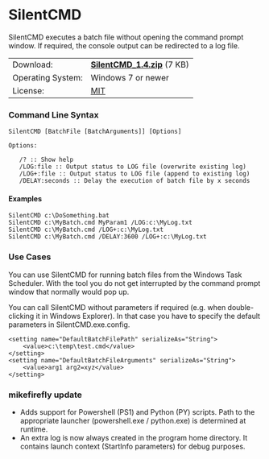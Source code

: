 # SilentCMD

SilentCMD executes a batch file without opening the command prompt window. If required, the console output can be redirected to a log file.

<table>
<tr><td>Download:</td><td><a href="https://github.com/ymx/SilentCMD/releases/download/v1.4/SilentCMD.zip"><strong>SilentCMD_1.4.zip</strong></a> (7 KB)</td></tr>
<tr><td>Operating System:</td><td>Windows 7 or newer</td></tr>
<tr><td>License:</td><td><a href="/LICENSE?raw=true">MIT</a></td></tr>
</table>

### Command Line Syntax
```
SilentCMD [BatchFile [BatchArguments]] [Options]

Options:

   /? :: Show help
   /LOG:file :: Output status to LOG file (overwrite existing log)
   /LOG+:file :: Output status to LOG file (append to existing log)
   /DELAY:seconds :: Delay the execution of batch file by x seconds
```

#### Examples

```
SilentCMD c:\DoSomething.bat
SilentCMD c:\MyBatch.cmd MyParam1 /LOG:c:\MyLog.txt
SilentCMD c:\MyBatch.cmd /LOG+:c:\MyLog.txt
SilentCMD c:\MyBatch.cmd /DELAY:3600 /LOG+:c:\MyLog.txt
```

### Use Cases

You can use SilentCMD for running batch files from the Windows Task Scheduler. With the tool you do not get interrupted by the command prompt window that normally would pop up.

You can call SilentCMD without parameters if required (e.g. when double-clicking it in Windows Explorer). In that case you have to specify the default parameters in SilentCMD.exe.config.

```
<setting name="DefaultBatchFilePath" serializeAs="String">
    <value>c:\temp\test.cmd</value>
</setting>
<setting name="DefaultBatchFileArguments" serializeAs="String">
    <value>arg1 arg2=xyz</value>
</setting>
```

### mikefirefly update
- Adds support for Powershell (PS1) and Python (PY) scripts. Path to the appropriate launcher (powershell.exe / python.exe) is determined at runtime.
- An extra log is now always created in the program home directory. It contains launch context (StartInfo parameters) for debug purposes.
